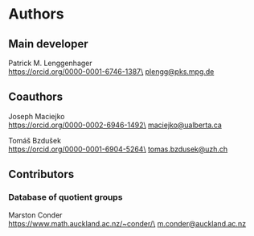 # Authors

## Main developer
Patrick M. Lenggenhager\
https://orcid.org/0000-0001-6746-1387\
plengg@pks.mpg.de

## Coauthors
Joseph Maciejko\
https://orcid.org/0000-0002-6946-1492\
maciejko@ualberta.ca

Tomáš Bzdušek\
https://orcid.org/0000-0001-6904-5264\
tomas.bzdusek@uzh.ch

## Contributors

### Database of quotient groups
Marston Conder\
https://www.math.auckland.ac.nz/~conder/\
m.conder@auckland.ac.nz